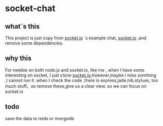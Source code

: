 # socket-chat


## what`s this
This project is just copy from
[socket.io]('https://github.com/LearnBoost/socket.io') `s example
chat, 
[socket.io]('https://github.com/LearnBoost/socket.io')
,and remove some dependencies. 

## why this

For newbie on both node.js and socket.io, like me ,
when I have some interesting on socket,
I just clone
[socket.io]('https://github.com/LearnBoost/socket.io'),however,maybe I
miss somthing ,I cannot run it .when I check the code ,there is
express,jade,nib,stylues, too much stuff。so remove these,give us a
clear view. so we can focus on socket.io


## todo

save the data to reids or mongodb

